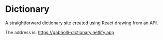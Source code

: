 # Dictionary

A straightforward dictionary site created using React drawing from an API.

The address is: https://gabholli-dictionary.netlify.app
